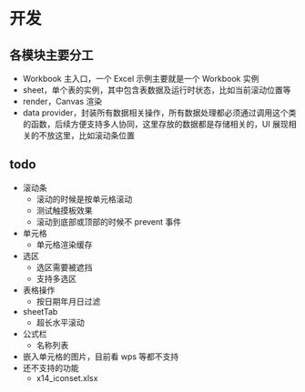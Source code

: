 # 开发

## 各模块主要分工

- Workbook 主入口，一个 Excel 示例主要就是一个 Workbook 实例
- sheet，单个表的实例，其中包含表数据及运行时状态，比如当前滚动位置等
- render，Canvas 渲染
- data provider，封装所有数据相关操作，所有数据处理都必须通过调用这个类的函数，后续方便支持多人协同，这里存放的数据都是存储相关的，UI 展现相关的不放这里，比如滚动条位置

## todo

- 滚动条
  - 滚动的时候是按单元格滚动
  - 测试触摸板效果
  - 滚动到底部或顶部的时候不 prevent 事件
- 单元格
  - 单元格渲染缓存
- 选区
  - 选区需要被遮挡
  - 支持多选区
- 表格操作
  - 按日期年月日过滤
- sheetTab
  - 超长水平滚动
- 公式栏
  - 名称列表
- 嵌入单元格的图片，目前看 wps 等都不支持
- 还不支持的功能
  - x14_iconset.xlsx
